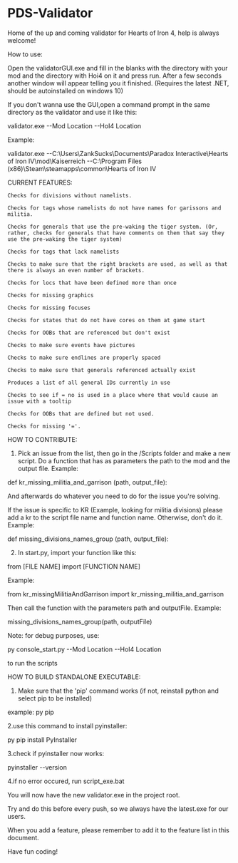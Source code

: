# PDS-Validator
Home of the up and coming validator for Hearts of Iron 4, help is always welcome!

How to use:

Open the validatorGUI.exe and fill in the blanks with the directory with your mod and the directory with Hoi4 on it and press run. After a few seconds another window will appear telling you it finished.
(Requires the latest .NET, should be autoinstalled on windows 10)

If you don't wanna use the GUI,open a command prompt in the same directory as the validator and use it like this:

validator.exe --Mod Location --HoI4 Location

Example:

validator.exe --C:\Users\ZankSucks\Documents\Paradox Interactive\Hearts of Iron IV\mod\Kaiserreich --C:\Program Files (x86)\Steam\steamapps\common\Hearts of Iron IV


CURRENT FEATURES:

	Checks for divisions without namelists.
	
	Checks for tags whose namelists do not have names for garissons and militia.

	Checks for generals that use the pre-waking the tiger system. (Or, rather, checks for generals that have comments on them that say they use the pre-waking the tiger system)

	Checks for tags that lack namelists

	Checks to make sure that the right brackets are used, as well as that there is always an even number of brackets.

	Checks for locs that have been defined more than once

	Checks for missing graphics

	Checks for missing focuses

	Checks for states that do not have cores on them at game start

	Checks for OOBs that are referenced but don't exist

	Checks to make sure events have pictures

	Checks to make sure endlines are properly spaced

	Checks to make sure that generals referenced actually exist

	Produces a list of all general IDs currently in use

	Checks to see if = no is used in a place where that would cause an issue with a tooltip

	Checks for OOBs that are defined but not used.

	Checks for missing '='.


 
HOW TO CONTRIBUTE:

1. Pick an issue from the list, then go in the /Scripts folder and make a new script. Do a function that has as parameters the path to the mod and the output file. 
Example:

def kr_missing_militia_and_garrison (path, output_file):

And afterwards do whatever you need to do for the issue you're solving.

If the issue is specific to KR (Example, looking for militia divisions) please add a kr to the script file name and function name. Otherwise, don't do it. Example:

def missing_divisions_names_group (path, output_file):

2. In start.py, import your function like this:

from [FILE NAME] import [FUNCTION NAME]

Example:

from kr_missingMilitiaAndGarrison import kr_missing_militia_and_garrison

Then call the function with the parameters path and outputFile.
Example:

missing_divisions_names_group(path, outputFile)

Note: for debug purposes, use:

py console_start.py --Mod Location --HoI4 Location 

to run the scripts



HOW TO BUILD STANDALONE EXECUTABLE:

1. Make sure that the 'pip' command works (if not, reinstall python and select pip to be installed)

example: py pip

2.use this command to install pyinstaller:

py pip install PyInstaller

3.check if pyinstaller now works:

pyinstaller --version

4.if no error occured, run script_exe.bat

You will now have the new validator.exe in the project root.

Try and do this before every push, so we always have the latest.exe for our users.

When you add a feature, please remember to add it to the feature list in this document.

Have fun coding!



